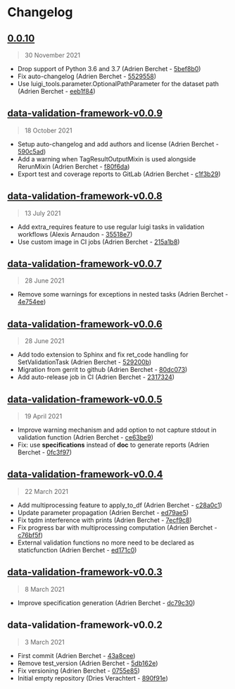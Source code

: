 # Changelog

## [0.0.10](https://bbpgitlab.epfl.ch/neuromath/data-validation-framework/compare/data-validation-framework-v0.0.9...0.0.10)

> 30 November 2021

- Drop support of Python 3.6 and 3.7 (Adrien Berchet - [5bef8b0](https://bbpgitlab.epfl.ch/neuromath/data-validation-framework/commit/5bef8b00cacb4e1c4210e8444fde3ef5ea95b7be))
- Fix auto-changelog (Adrien Berchet - [5529558](https://bbpgitlab.epfl.ch/neuromath/data-validation-framework/commit/55295589e374b9ef76730905704593c4ffefe68b))
- Use luigi_tools.parameter.OptionalPathParameter for the dataset path (Adrien Berchet - [eeb1f84](https://bbpgitlab.epfl.ch/neuromath/data-validation-framework/commit/eeb1f847016f2e1aa678c51e5a768a70b18fe36c))

## [data-validation-framework-v0.0.9](https://bbpgitlab.epfl.ch/neuromath/data-validation-framework/compare/data-validation-framework-v0.0.8...data-validation-framework-v0.0.9)

> 18 October 2021

- Setup auto-changelog and add authors and license (Adrien Berchet - [590c5ad](https://bbpgitlab.epfl.ch/neuromath/data-validation-framework/commit/590c5ad92a285f088eb64bcdcbbb59a524c266b3))
- Add a warning when TagResultOutputMixin is used alongside RerunMixin (Adrien Berchet - [f80f6da](https://bbpgitlab.epfl.ch/neuromath/data-validation-framework/commit/f80f6dab1d44134a39b1dd74f17affaa65927bb6))
- Export test and coverage reports to GitLab (Adrien Berchet - [c1f3b29](https://bbpgitlab.epfl.ch/neuromath/data-validation-framework/commit/c1f3b29f281ce008a2fbd9f0a6444a644e0ce817))

## [data-validation-framework-v0.0.8](https://bbpgitlab.epfl.ch/neuromath/data-validation-framework/compare/data-validation-framework-v0.0.7...data-validation-framework-v0.0.8)

> 13 July 2021

- Add extra_requires feature to use regular luigi tasks in validation workflows (Alexis Arnaudon - [35518e7](https://bbpgitlab.epfl.ch/neuromath/data-validation-framework/commit/35518e7790b3145ba354098ef9e113e4fb817ee4))
- Use custom image in CI jobs (Adrien Berchet - [215a1b8](https://bbpgitlab.epfl.ch/neuromath/data-validation-framework/commit/215a1b8fa7d887d70c561dc0fac23ce1de4e6dd0))

## [data-validation-framework-v0.0.7](https://bbpgitlab.epfl.ch/neuromath/data-validation-framework/compare/data-validation-framework-v0.0.6...data-validation-framework-v0.0.7)

> 28 June 2021

- Remove some warnings for exceptions in nested tasks (Adrien Berchet - [4e754ee](https://bbpgitlab.epfl.ch/neuromath/data-validation-framework/commit/4e754ee0356b6643ee16ba6dafc4cd3ec9b099f9))

## [data-validation-framework-v0.0.6](https://bbpgitlab.epfl.ch/neuromath/data-validation-framework/compare/data-validation-framework-v0.0.5...data-validation-framework-v0.0.6)

> 28 June 2021

- Add todo extension to Sphinx and fix ret_code handling for SetValidationTask (Adrien Berchet - [529200b](https://bbpgitlab.epfl.ch/neuromath/data-validation-framework/commit/529200bc6f7091945908dbe706c82f7279037021))
- Migration from gerrit to github (Adrien Berchet - [80dc073](https://bbpgitlab.epfl.ch/neuromath/data-validation-framework/commit/80dc0737c4535c335da60d27209e5eff616eccb2))
- Add auto-release job in CI (Adrien Berchet - [2317324](https://bbpgitlab.epfl.ch/neuromath/data-validation-framework/commit/2317324341fedf020d01faedca349bc48819f9ff))

## [data-validation-framework-v0.0.5](https://bbpgitlab.epfl.ch/neuromath/data-validation-framework/compare/data-validation-framework-v0.0.4...data-validation-framework-v0.0.5)

> 19 April 2021

- Improve warning mechanism and add option to not capture stdout in validation function (Adrien Berchet - [ce63be9](https://bbpgitlab.epfl.ch/neuromath/data-validation-framework/commit/ce63be90a5aa4dfc1f628461fbfcada721bb786b))
- Fix: use __specifications__ instead of __doc__ to generate reports (Adrien Berchet - [0fc3f97](https://bbpgitlab.epfl.ch/neuromath/data-validation-framework/commit/0fc3f97238faa8d0b6f8ff2f5797ef4809a4ddf5))

## [data-validation-framework-v0.0.4](https://bbpgitlab.epfl.ch/neuromath/data-validation-framework/compare/data-validation-framework-v0.0.3...data-validation-framework-v0.0.4)

> 22 March 2021

- Add multiprocessing feature to apply_to_df (Adrien Berchet - [c28a0c1](https://bbpgitlab.epfl.ch/neuromath/data-validation-framework/commit/c28a0c1500c22b5c32d3b150986cf283169f1281))
- Update parameter propagation (Adrien Berchet - [ed79ae5](https://bbpgitlab.epfl.ch/neuromath/data-validation-framework/commit/ed79ae5807fa97a366e994a3191bd339272a2270))
- Fix tqdm interference with prints (Adrien Berchet - [7ecf9c8](https://bbpgitlab.epfl.ch/neuromath/data-validation-framework/commit/7ecf9c88d18cd24f925cb54c2d0b2aa70a557d14))
- Fix progress bar with multiprocessing computation (Adrien Berchet - [c76bf5f](https://bbpgitlab.epfl.ch/neuromath/data-validation-framework/commit/c76bf5f9d9f7103d608b8e8b15e1f02ceb4988e3))
- External validation functions no more need to be declared as staticfunction (Adrien Berchet - [ed171c0](https://bbpgitlab.epfl.ch/neuromath/data-validation-framework/commit/ed171c064c341f9744f52b4d9ff04e917636d048))

## [data-validation-framework-v0.0.3](https://bbpgitlab.epfl.ch/neuromath/data-validation-framework/compare/data-validation-framework-v0.0.2...data-validation-framework-v0.0.3)

> 8 March 2021

- Improve specification generation (Adrien Berchet - [dc79c30](https://bbpgitlab.epfl.ch/neuromath/data-validation-framework/commit/dc79c30baf0fbf8661b162158d71e5947b8e0551))

## data-validation-framework-v0.0.2

> 3 March 2021

- First commit (Adrien Berchet - [43a8cee](https://bbpgitlab.epfl.ch/neuromath/data-validation-framework/commit/43a8ceeb540f76e282c04f449bd4b149e2ab4027))
- Remove test_version (Adrien Berchet - [5db162e](https://bbpgitlab.epfl.ch/neuromath/data-validation-framework/commit/5db162e1a1ee1a187f4f234761c8c19f6f33108e))
- Fix versioning (Adrien Berchet - [0755e85](https://bbpgitlab.epfl.ch/neuromath/data-validation-framework/commit/0755e85bd5e3d31779a7a55a7fd28c1cf752f184))
- Initial empty repository (Dries Verachtert - [890f91e](https://bbpgitlab.epfl.ch/neuromath/data-validation-framework/commit/890f91ee5af155e6fea2f79e118f153291fa7975))
